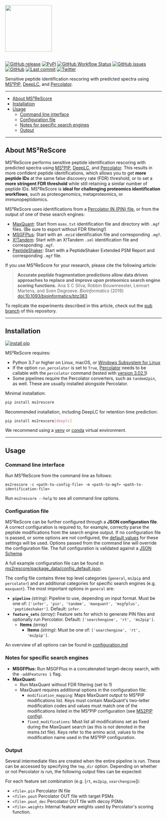 <img src="https://github.com/compomics/ms2rescore/raw/dev/img/ms2rescore_logo.png" width="150" height="150" />
<br/><br/>

[![GitHub release](https://img.shields.io/github/release-pre/compomics/ms2rescore.svg?style=flat-square)](https://github.com/compomics/ms2rescore/releases)
[![PyPI](https://flat.badgen.net/pypi/v/ms2rescore)](https://pypi.org/project/ms2rescore/)
[![GitHub Workflow Status](https://flat.badgen.net/github/checks/compomics/ms2rescore/master)](https://github.com/compomics/ms2rescore/actions/)
[![GitHub issues](https://img.shields.io/github/issues/compomics/ms2rescore?style=flat-square)](https://github.com/compomics/ms2rescore/issues)
[![GitHub](https://img.shields.io/github/license/compomics/ms2rescore.svg?style=flat-square)](https://www.apache.org/licenses/LICENSE-2.0)
[![Last commit](https://flat.badgen.net/github/last-commit/compomics/ms2rescore)](https://github.com/compomics/ms2rescore/commits/)
[![Twitter](https://flat.badgen.net/twitter/follow/compomics?icon=twitter)](https://twitter.com/compomics)


Sensitive peptide identification rescoring with predicted spectra using
[MS²PIP](https://github.com/compomics/ms2pip_c),
[DeepLC](https://github.com/compomics/deeplc), and
[Percolator](https://github.com/percolator/percolator/).

---

- [About MS²ReScore](#about-msrescore)
- [Installation](#installation)
- [Usage](#usage)
  - [Command line interface](#command-line-interface)
  - [Configuration file](#configuration-file)
  - [Notes for specific search engines](#notes-for-specific-search-engines)
  - [Output](#output)

---

## About MS²ReScore

MS²ReScore performs sensitive peptide identification rescoring with predicted
spectra using [MS²PIP](https://github.com/compomics/ms2pip_c),
[DeepLC](https://github.com/compomics/deeplc), and
[Percolator](https://github.com/percolator/percolator/). This results in more confident
peptide identifications, which allows you to get **more peptide IDs** at the same false
discovery rate (FDR) threshold, or to set a **more stringent FDR threshold** while still
retaining a similar number of peptide IDs. MS²ReScore is **ideal for challenging
proteomics identification workflows**, such as proteogenomics, metaproteomics, or
immunopeptidomics.

MS²ReScore uses identifications from a
[Percolator IN (PIN) file](https://github.com/percolator/percolator/wiki/Interface#tab-delimited-file-format),
or from the output of one of these search engines:

- [MaxQuant](https://www.maxquant.org/): Start from `msms.txt` identification
  file and directory with `.mgf` files. (Be sure to export without FDR
  filtering!)
- [MSGFPlus](https://omics.pnl.gov/software/ms-gf): Start with an `.mzid`
  identification file and corresponding `.mgf`.
- [X!Tandem](https://www.thegpm.org/tandem/): Start with an X!Tandem `.xml`
  identification file and corresponding `.mgf`.
- [PeptideShaker](http://compomics.github.io/projects/peptide-shaker): Start with a
  PeptideShaker Extended PSM Report and corresponding `.mgf` file.

If you use MS²ReScore for your research, please cite the following article:

> **Accurate peptide fragmentation predictions allow data driven approaches to replace
and improve upon proteomics search engine scoring functions.** Ana S C Silva, Robbin
Bouwmeester, Lennart Martens, and Sven Degroeve. _Bioinformatics_ (2019)
[doi:10.1093/bioinformatics/btz383](https://doi.org/10.1093/bioinformatics/btz383)

To replicate the experiments described in this article, check out the
[pub branch](https://github.com/compomics/ms2rescore/tree/pub) of this repository.

---

## Installation

[![install pip](https://flat.badgen.net/badge/install%20with/pip/green)](https://pypi.org/project/ms2rescore/)

MS²ReScore requires:
- Python 3.7 or higher on Linux, macOS, or
[Windows Subsystem for Linux](https://docs.microsoft.com/en-us/windows/wsl)
- If the option `run_percolator` is set to `True`,
[Percolator](https://github.com/percolator/percolator/) needs to be callable with the
`percolator` command (tested with
[version 3.02.1](https://github.com/percolator/percolator/releases/tag/rel-3-02-01))
- Some pipelines require the Percolator converters, such as `tandem2pin`, as well. These
are usually installed alongside Percolator.

Minimal installation:
```sh
pip install ms2rescore
```

Recommended installation, including DeepLC for retention time prediction:
```sh
pip install ms2rescore[deeplc]
```

We recommend using a [venv](https://docs.python.org/3/library/venv.html) or
[conda](https://docs.conda.io/en/latest/) virtual environment.


---

## Usage

### Command line interface

Run MS²ReScore from the command line as follows:

```
ms2rescore -c <path-to-config-file> -m <path-to-mgf> <path-to-identification-file>
```

Run `ms2rescore --help` to see all command line options.

### Configuration file

MS²ReScore can be further configured through a **JSON configuration file**. A correct
configuration is required to, for example, correctly parse the peptide modifications
from the search engine output. If no configuration file is passed, or some options are
not configured, the
[default values](https://github.com/compomics/ms2rescore/blob/master/ms2rescore/package_data/config_default.json)
for these settings will be used. Options passed from the command line will override
the configuration file. The full configuration is validated against a
[JSON Schema](https://github.com/compomics/ms2rescore/blob/master/ms2rescore/package_data/config_schema.json).

A full example configuration file can be found in
[ms2rescore/package_data/config_default.json](https://github.com/compomics/ms2rescore/blob/master/ms2rescore/package_data/config_default.json).

The config file contains three top level categories (`general`, `ms2pip` and
`percolator`) and an additional categories for specific search engines
(e.g. `maxquant`). The most important options in `general` are:
- **`pipeline`** *(string)*: Pipeline to use, depending on input format. Must be one of:
`['infer', 'pin', 'tandem', 'maxquant', 'msgfplus', 'peptideshaker']`. Default: `infer`.
- **`feature_sets`** *(array)*: Feature sets for which to generate PIN files and optionally run Percolator. Default: `['searchengine', 'rt', 'ms2pip']`.
    - **Items** *(array)*
      - **Items** *(string)*: Must be one of: `['searchengine', 'rt', 'ms2pip']`.

An overview of all options can be found in [configuration.md](https://github.com/compomics/ms2rescore/blob/master/configuration.md)

### Notes for specific search engines

- **MSGFPlus:** Run MSGFPlus in a concatenated target-decoy search, with the
`-addFeatures 1` flag.
- **MaxQuant:**
  - Run MaxQuant without FDR filtering (set to 1)
  - MaxQuant requires additional options in the configuration file:
    - `modification_mapping`: Maps MaxQuant output to MS²PIP modifications list.
Keys must contain MaxQuant's two-letter modification codes and values must match
one of the modifications listed in the MS²PIP configuration (see
[MS2PIP config](#MS2PIP)).
    - `fixed_modifications`: Must list all modifications set as fixed during the
MaxQuant search (as this is not denoted in the msms.txt file). Keys refer to the
amino acid, values to the modification name used in the MS²PIP configuration.

### Output
Several intermediate files are created when the entire pipeline is run. These can be
accessed by specifying the `tmp_dir` option. Depending on whether or not Percolator is
run, the following output files can be expected:

For each feature set combination (e.g. [`rt`, `ms2pip`, `searchengine`]):
- `<file>.pin` Percolator IN file
- `<file>.pout` Percolator OUT file with target PSMs
- `<file>.pout_dec` Percolator OUT file with decoy PSMs
- `<file>.weights` Internal feature weights used by Percolator's scoring function.
